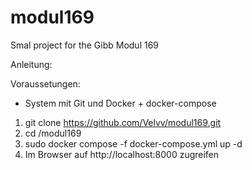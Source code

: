 # modul169
Smal project for the Gibb Modul 169

Anleitung:

Voraussetungen:

- System mit Git und Docker + docker-compose

1) git clone https://github.com/Velvv/modul169.git 
2) cd /modul169
3) sudo docker compose -f docker-compose.yml up -d
4) Im Browser auf http://localhost:8000 zugreifen
